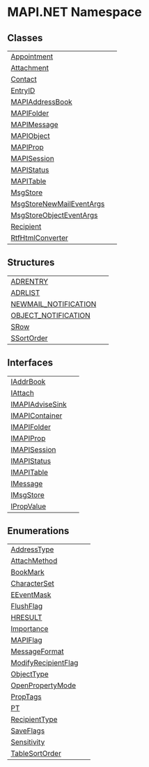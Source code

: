 # MAPI.NET Namespace






## Classes
<table>
<tr>
<td><a href="13ed75e1-5dd4-0ede-0e85-b151cb2a9a73.md">Appointment</a></td>
<td> </td></tr>
<tr>
<td><a href="de627363-1dfa-9d37-618f-123210bd71ef.md">Attachment</a></td>
<td> </td></tr>
<tr>
<td><a href="15d9a756-dc0b-8a38-6c7c-2733a049e18c.md">Contact</a></td>
<td> </td></tr>
<tr>
<td><a href="db2ff999-cb6d-b06d-47cc-55b8797d7482.md">EntryID</a></td>
<td> </td></tr>
<tr>
<td><a href="039f2a40-3232-755a-8642-c2f615c80c69.md">MAPIAddressBook</a></td>
<td> </td></tr>
<tr>
<td><a href="f0f65788-8462-2019-0156-d17cd0205fa2.md">MAPIFolder</a></td>
<td> </td></tr>
<tr>
<td><a href="29b8d96c-1ec2-828d-35a5-fae12d8802c8.md">MAPIMessage</a></td>
<td> </td></tr>
<tr>
<td><a href="6aa245b8-3fdd-0cd0-a3f7-bdccb4596d2c.md">MAPIObject</a></td>
<td> </td></tr>
<tr>
<td><a href="04791c9c-49a6-3b6d-99fa-53509df4be95.md">MAPIProp</a></td>
<td> </td></tr>
<tr>
<td><a href="565716dd-6368-0783-4ced-5771b200faf1.md">MAPISession</a></td>
<td> </td></tr>
<tr>
<td><a href="284425d5-5386-92cf-e310-cb18bc291055.md">MAPIStatus</a></td>
<td> </td></tr>
<tr>
<td><a href="fa40f65f-c468-2f4f-aefc-ab5a19ba58ba.md">MAPITable</a></td>
<td> </td></tr>
<tr>
<td><a href="6f2a2863-4894-51bc-e286-04b5a90167ef.md">MsgStore</a></td>
<td> </td></tr>
<tr>
<td><a href="030314f7-15ca-df6e-358f-6deb46b3381b.md">MsgStoreNewMailEventArgs</a></td>
<td> </td></tr>
<tr>
<td><a href="6d88cbf2-403c-24bb-f59d-466e86328fd4.md">MsgStoreObjectEventArgs</a></td>
<td> </td></tr>
<tr>
<td><a href="661b1e87-cef6-6469-0805-eb273bffec6d.md">Recipient</a></td>
<td> </td></tr>
<tr>
<td><a href="15ea5a8a-d1a8-a96f-fbfb-337247707bc3.md">RtfHtmlConverter</a></td>
<td> </td></tr>
</table>

## Structures
<table>
<tr>
<td><a href="cc3d16dd-0463-6646-eb2d-dc20ff4eaa4c.md">ADRENTRY</a></td>
<td> </td></tr>
<tr>
<td><a href="ebc03677-6a1a-b71d-8501-83bacf5af4d3.md">ADRLIST</a></td>
<td> </td></tr>
<tr>
<td><a href="0d5a90ba-cc29-8f93-38bb-6ae91a4c028d.md">NEWMAIL_NOTIFICATION</a></td>
<td> </td></tr>
<tr>
<td><a href="3bd32534-061c-3006-0ac9-bea37bc973cf.md">OBJECT_NOTIFICATION</a></td>
<td> </td></tr>
<tr>
<td><a href="eacc7e7c-7e19-0ee3-9cb2-16700d317824.md">SRow</a></td>
<td> </td></tr>
<tr>
<td><a href="6cc775d7-842b-3fa0-ca6b-61f67dc4c98b.md">SSortOrder</a></td>
<td> </td></tr>
</table>

## Interfaces
<table>
<tr>
<td><a href="3e0ae0ab-2ec1-3cb4-6c4f-5d6faee00a6e.md">IAddrBook</a></td>
<td> </td></tr>
<tr>
<td><a href="ce25a38b-9434-ec81-c314-5444e5b10bd9.md">IAttach</a></td>
<td> </td></tr>
<tr>
<td><a href="c97c2b5a-4844-a7b2-caa5-d1278d87cf97.md">IMAPIAdviseSink</a></td>
<td> </td></tr>
<tr>
<td><a href="d9a68088-6545-338f-9dc8-439874dbd7a1.md">IMAPIContainer</a></td>
<td> </td></tr>
<tr>
<td><a href="a5eb5918-6571-0710-67c7-a210d1ad706f.md">IMAPIFolder</a></td>
<td> </td></tr>
<tr>
<td><a href="a20f5817-5533-814e-fd1d-0d3a9179b1b4.md">IMAPIProp</a></td>
<td> </td></tr>
<tr>
<td><a href="d28ec202-b730-fb1f-42ac-5545b0b43d47.md">IMAPISession</a></td>
<td> </td></tr>
<tr>
<td><a href="e0749ad9-46d7-9716-4d9d-030334fc0ed3.md">IMAPIStatus</a></td>
<td> </td></tr>
<tr>
<td><a href="06a9b727-f5d6-e992-c936-a2712197dcee.md">IMAPITable</a></td>
<td> </td></tr>
<tr>
<td><a href="f542b7a9-d1ab-fed6-c2df-7c20b044fccc.md">IMessage</a></td>
<td> </td></tr>
<tr>
<td><a href="74ee1853-dea0-4e58-cb66-c6c8017d5a04.md">IMsgStore</a></td>
<td> </td></tr>
<tr>
<td><a href="2a268271-39cd-b9bd-d434-1bd1ce5d3066.md">IPropValue</a></td>
<td> </td></tr>
</table>

## Enumerations
<table>
<tr>
<td><a href="549f17d5-0e76-b912-7cc0-521750417dfa.md">AddressType</a></td>
<td> </td></tr>
<tr>
<td><a href="14e2f584-f92c-9419-6aba-fba6f3d22327.md">AttachMethod</a></td>
<td> </td></tr>
<tr>
<td><a href="b9417f7b-9fe9-5616-bc23-0dea95fc592f.md">BookMark</a></td>
<td> </td></tr>
<tr>
<td><a href="dadf865e-e172-1376-6484-03f12b8e455a.md">CharacterSet</a></td>
<td> </td></tr>
<tr>
<td><a href="5a15b17a-4117-5c7c-d72d-e89c6cb03fe4.md">EEventMask</a></td>
<td> </td></tr>
<tr>
<td><a href="a8aa90da-9176-c9f6-efb7-249af2c5a049.md">FlushFlag</a></td>
<td> </td></tr>
<tr>
<td><a href="50596607-a328-ef10-6ea9-0448fbb7d197.md">HRESULT</a></td>
<td> </td></tr>
<tr>
<td><a href="dd17ca09-28c9-081a-d0ae-952c371256eb.md">Importance</a></td>
<td> </td></tr>
<tr>
<td><a href="7220477e-4546-a1f5-bc16-da59253841a8.md">MAPIFlag</a></td>
<td> </td></tr>
<tr>
<td><a href="0975897b-3f97-989d-67c8-b122390b4252.md">MessageFormat</a></td>
<td> </td></tr>
<tr>
<td><a href="482631ca-d80c-485d-f070-1f3aeaa04ecd.md">ModifyRecipientFlag</a></td>
<td> </td></tr>
<tr>
<td><a href="cf188769-ec48-5722-68da-fd8239b3601b.md">ObjectType</a></td>
<td> </td></tr>
<tr>
<td><a href="3437a9c9-1746-4adf-e9be-22a29a6f431c.md">OpenPropertyMode</a></td>
<td> </td></tr>
<tr>
<td><a href="1ae9a3cd-e604-b415-e46a-a883db158f2a.md">PropTags</a></td>
<td> </td></tr>
<tr>
<td><a href="dd8f0d98-0ec4-9e22-d22c-9e6cd7e32e9c.md">PT</a></td>
<td> </td></tr>
<tr>
<td><a href="14320c7c-e367-59b1-9f4f-88100fa32543.md">RecipientType</a></td>
<td> </td></tr>
<tr>
<td><a href="54e85136-cce0-088d-fb78-fe89a2bc8e60.md">SaveFlags</a></td>
<td> </td></tr>
<tr>
<td><a href="2aef4a23-80c8-a80c-c45f-dd5fa7514c18.md">Sensitivity</a></td>
<td> </td></tr>
<tr>
<td><a href="46600767-8fde-69ef-002c-64f0976b4e69.md">TableSortOrder</a></td>
<td> </td></tr>
</table>
